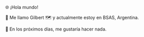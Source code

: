 🌐 ¡Hola mundo!

👋 Me llamo Gilbert
🗺️ y actualmente estoy en BSAS, Argentina.

📆 En los próximos días, me gustaría hacer nada.
